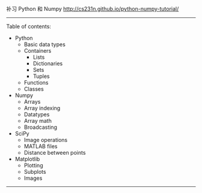 补习 Python 和 Numpy
http://cs231n.github.io/python-numpy-tutorial/

---

Table of contents:

* Python
    * Basic data types
    * Containers
        * Lists
        * Dictionaries
        * Sets
        * Tuples
    * Functions
    * Classes
* Numpy
    * Arrays
    * Array indexing
    * Datatypes
    * Array math
    * Broadcasting
* SciPy
    * Image operations
    * MATLAB files
    * Distance between points
* Matplotlib
    * Plotting
    * Subplots
    * Images

 ---